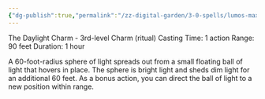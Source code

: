 ```yaml
---
{"dg-publish":true,"permalink":"/zz-digital-garden/3-0-spells/lumos-maxima/"}
---
```


The Daylight Charm - 3rd-level Charm (ritual) 
Casting Time: 1 action 
Range: 90 feet 
Duration: 1 hour 

A 60-foot-radius sphere of light spreads out from a small floating ball of light that hovers in place. The sphere is bright light and sheds dim light for an additional 60 feet. As a bonus action, you can direct the ball of light to a new position within range.